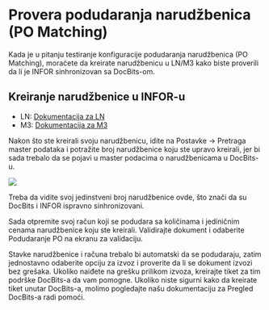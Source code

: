 # Provera podudaranja narudžbenica (PO Matching)

Kada je u pitanju testiranje konfiguracije podudaranja narudžbenica (PO Matching), moraćete da kreirate narudžbenicu u LN/M3 kako biste proverili da li je INFOR sinhronizovan sa DocBits-om. 

## Kreiranje narudžbenice u INFOR-u

* LN: [Dokumentacija za LN](https://docs.infor.com/ln/10.4/en-us/lnolh/docs/ln\_10.4\_procpoug\_\_en-us.pdf)
* M3: [Dokumentacija za M3](https://docs.infor.com/m3udi/16.x/en-us/m3beud/default.html?helpcontent=ois610.html)

Nakon što ste kreirali svoju narudžbenicu, idite na Postavke → Pretraga master podataka i potražite broj narudžbenice koju ste upravo kreirali, jer bi sada trebalo da se pojavi u master podacima o narudžbenicama u DocBits-u.

![](https://lh7-us.googleusercontent.com/JKGJdww6uF6U5mc1s1X\_uCcEMPYeqcikfrFOFjxpxpuaNjw-XmzNmIV2G2x6R-ZpwN2KlZACQe5Hs\_UB26klGU5XZyu6srVVLPVkS9AgEDZ1SO75YF-4ZTIt-aAuxoyyoW5sNPLsl0UxXwk193QNrFs)

Treba da vidite svoj jedinstveni broj narudžbenice ovde, što znači da su DocBits i INFOR ispravno sinhronizovani.

Sada otpremite svoj račun koji se podudara sa količinama i jediničnim cenama narudžbenice koju ste kreirali. Validirajte dokument i odaberite Podudaranje PO na ekranu za validaciju.

Stavke narudžbenice i računa trebalo bi automatski da se podudaraju, zatim jednostavno odaberite opciju za izvoz i proverite da li se dokument izvozi bez grešaka. Ukoliko naiđete na grešku prilikom izvoza, kreirajte tiket za tim podrške DocBits-a da vam pomogne. Ukoliko niste sigurni kako da kreirate tiket unutar DocBits-a, molimo pogledajte našu dokumentaciju za Pregled DocBits-a radi pomoći.
